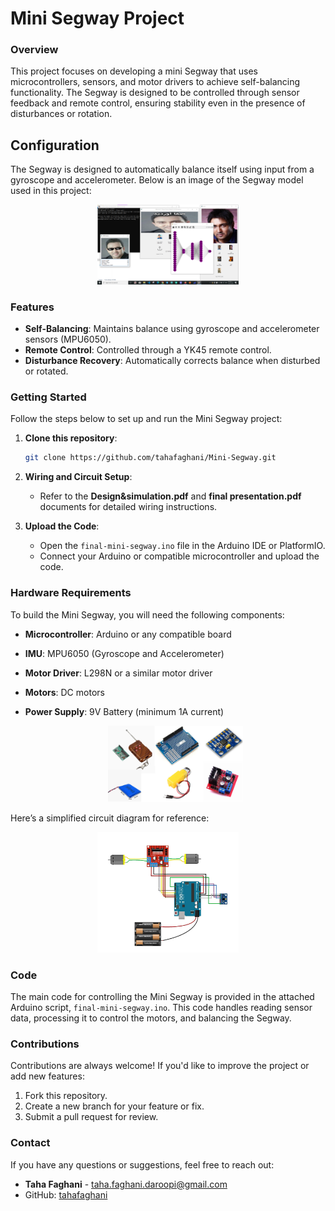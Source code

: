 
# Mini Segway Project

### Overview
This project focuses on developing a mini Segway that uses microcontrollers, sensors, and motor drivers to achieve self-balancing functionality. The Segway is designed to be controlled through sensor feedback and remote control, ensuring stability even in the presence of disturbances or rotation.

## Configuration

The Segway is designed to automatically balance itself using input from a gyroscope and accelerometer. Below is an image of the Segway model used in this project:

<p align="center">
  <img src="https://github.com/tahafaghani/ML-App/blob/main/Exe-GUI.png" width="45%" alt="Segway Model"/>
</p>

### Features
- **Self-Balancing**: Maintains balance using gyroscope and accelerometer sensors (MPU6050).
- **Remote Control**: Controlled through a YK45 remote control.
- **Disturbance Recovery**: Automatically corrects balance when disturbed or rotated.
  
### Getting Started
Follow the steps below to set up and run the Mini Segway project:

1. **Clone this repository**:
   ```bash
   git clone https://github.com/tahafaghani/Mini-Segway.git
   ```

2. **Wiring and Circuit Setup**: 
   - Refer to the **Design&simulation.pdf** and **final presentation.pdf** documents for detailed wiring instructions.
   
3. **Upload the Code**:
   - Open the `final-mini-segway.ino` file in the Arduino IDE or PlatformIO.
   - Connect your Arduino or compatible microcontroller and upload the code.

### Hardware Requirements
To build the Mini Segway, you will need the following components:
- **Microcontroller**: Arduino or any compatible board
- **IMU**: MPU6050 (Gyroscope and Accelerometer)
- **Motor Driver**: L298N or a similar motor driver
- **Motors**: DC motors
- **Power Supply**: 9V Battery (minimum 1A current)


  <p align="center">
  <img src="https://github.com/tahafaghani/Mini-Segway/blob/main/components.PNG" width="45%" alt="Segway Model"/>
</p>
Here’s a simplified circuit diagram for reference:

<p align="center">
  <img src="https://github.com/tahafaghani/Mini-Segway/blob/main/Circuit.PNG" width="45%" alt="Circuit Diagram"/>
</p>

### Code
The main code for controlling the Mini Segway is provided in the attached Arduino script, `final-mini-segway.ino`. This code handles reading sensor data, processing it to control the motors, and balancing the Segway.

### Contributions
Contributions are always welcome! If you'd like to improve the project or add new features:
1. Fork this repository.
2. Create a new branch for your feature or fix.
3. Submit a pull request for review.

### Contact
If you have any questions or suggestions, feel free to reach out:

- **Taha Faghani** - [taha.faghani.daroopi@gmail.com](mailto:taha.faghani.daroopi@gmail.com)
- GitHub: [tahafaghani](https://github.com/tahafaghani)

